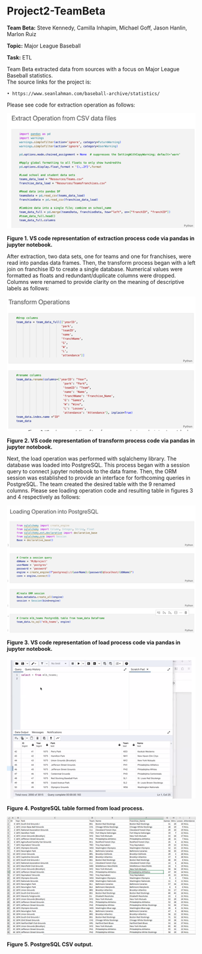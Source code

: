 # Project2-TeamBeta

**Team Beta:** Steve Kennedy, Camilla Inhapim, Michael Goff, Jason Hanlin, Marlon Ruiz

**Topic:** Major League Baseball

**Task:** ETL


Team Beta extracted data from sources with a focus on Major League Baseball statistics.  
The source links for the project is:

    • https://www.seanlahman.com/baseball-archive/statistics/

Please see code for extraction operation as follows:


![extraction process code via pandas](https://github.com/tenntully/Crowdfunding_ETL/blob/main/Pictures/extraction%20process%20code%20via%20pandas.PNG)

**Figure 1. VS code representation of extraction process code via pandas in jupyter notebook.**

After extraction, two data sets, one for teams and one for franchises, were read into pandas data frames.  Then, the transform process began with a left join on franchise ID to create a single database.  Numerical values were formatted as floats and redundant/duplicate columns were dropped.  Columns were renamed to provide clarity on the meaning of descriptive labels as follows:


![transform process](https://github.com/tenntully/Crowdfunding_ETL/blob/main/Pictures/transform%20process.PNG)

**Figure 2. VS code representation of transform process code via pandas in jupyter notebook.**

Next, the load operation was performed with sqlalchemy library.  The database was loaded into PostgreSQL.  This process began with a session query to connect jupyter notebook to the data frame.  Then, the ORM session was established to provide an interface for forthcoming queries in PostgreSQL.  The team created the desired table with the 9 renamed columns.  Please see loading operation code and resulting table in figures 3 and 4 respectively as follows:


![load process code](https://github.com/tenntully/Crowdfunding_ETL/blob/main/Pictures/load%20process%20code.PNG)

**Figure 3. VS code representation of load process code via pandas in jupyter notebook.**



![PostgreSQL table formed](https://github.com/tenntully/Crowdfunding_ETL/blob/main/Pictures/PostgreSQL%20table%20formed.PNG)

**Figure 4. PostgreSQL table formed from load process.**



![PostgreSQL CSV output](https://github.com/tenntully/Crowdfunding_ETL/blob/main/Pictures/PostgreSQL%20CSV%20output.PNG)

**Figure 5. PostgreSQL CSV output.**